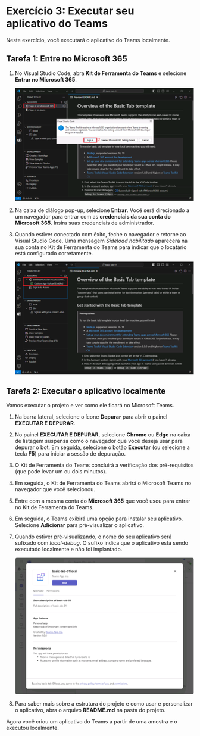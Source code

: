 # Exercício 3: Executar seu aplicativo do Teams

Neste exercício, você executará o aplicativo do Teams localmente.

## Tarefa 1: Entre no Microsoft 365

1. No Visual Studio Code, abra **Kit de Ferramenta do Teams** e selecione **Entrar no Microsoft 365**.

    ![Captura de tela do botão de entrada do Kit de Ferramentas do Teams para M365.](../../media/sign-in.png)

2. Na caixa de diálogo pop-up, selecione **Entrar**. Você será direcionado a um navegador para entrar com as **credenciais da sua conta do Microsoft 365**.  Insira suas credenciais de administrador.

3. Quando estiver conectado com êxito, feche o navegador e retorne ao Visual Studio Code. Uma mensagem *Sideload habilitado* aparecerá na sua conta no Kit de Ferramenta do Teams para indicar que o locatário está configurado corretamente.

    ![Captura de tela da nota habilitada para sideload no Kit de Ferramenta do Teams.](../../media/sideload-enabled.png)

## Tarefa 2: Executar o aplicativo localmente

Vamos executar o projeto e ver como ele ficará no Microsoft Teams.

1. Na barra lateral, selecione o ícone **Depurar** para abrir o painel **EXECUTAR E DEPURAR**.
2. No painel **EXECUTAR E DEPURAR**, selecione **Chrome** ou **Edge** na caixa de listagem suspensa como o navegador que você deseja usar para depurar o bot.  Em seguida, selecione o botão **Executar** (ou selecione a tecla **F5**) para iniciar a sessão de depuração.
3. O Kit de Ferramenta do Teams concluirá a verificação dos pré-requisitos (que pode levar um ou dois minutos).
4. Em seguida, o Kit de Ferramenta do Teams abrirá o Microsoft Teams no navegador que você selecionou.
5. Entre com a mesma conta do **Microsoft 365** que você usou para entrar no Kit de Ferramenta do Teams.
6. Em seguida, o Teams exibirá uma opção para instalar seu aplicativo. Selecione **Adicionar** para pré-visualizar o aplicativo.
7. Quando estiver pré-visualizando, o nome do seu aplicativo será sufixado com *local-debug*. O sufixo indica que o aplicativo está sendo executado localmente e não foi implantado.

    ![Captura de tela da caixa de diálogo para instalar um aplicativo do Teams.](../../media/add-teams-app.png)

8. Para saber mais sobre a estrutura do projeto e como usar e personalizar o aplicativo, abra o arquivo **README.md** na pasta do projeto.

Agora você criou um aplicativo do Teams a partir de uma amostra e o executou localmente.
